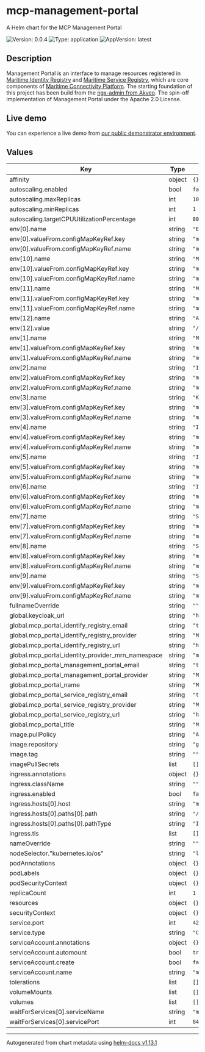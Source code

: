 # mcp-management-portal

A Helm chart for the MCP Management Portal

![Version: 0.0.4](https://img.shields.io/badge/Version-0.0.4-informational?style=flat-square) ![Type: application](https://img.shields.io/badge/Type-application-informational?style=flat-square) ![AppVersion: latest](https://img.shields.io/badge/AppVersion-latest-informational?style=flat-square)

## Description
Management Portal is an interface to manage resources registered in
[Maritime Identity Registry](https://github.com/maritimeconnectivity/IdentityRegistry)
and
[Maritime Service Registry](https://github.com/maritimeconnectivity/ServiceRegistry),
which are core components of
[Maritime Connectivity Platform](https://maritimeconnectivity.net/). The
starting foundation of this project has been build from the
[ngx-admin from Akveo](https://github.com/akveo/ngx-admin). The spin-off
implementation of Management Portal under the Apache 2.0 License.

## Live demo
You can experience a live demo from
[our public demonstrator environment](https://management.maritimeconnectivity.net).

## Values

| Key | Type | Default | Description |
|-----|------|---------|-------------|
| affinity | object | `{}` |  |
| autoscaling.enabled | bool | `false` |  |
| autoscaling.maxReplicas | int | `100` |  |
| autoscaling.minReplicas | int | `1` |  |
| autoscaling.targetCPUUtilizationPercentage | int | `80` |  |
| env[0].name | string | `"ENVIRONMENT_TITLE"` |  |
| env[0].valueFrom.configMapKeyRef.key | string | `"mcp_portal_title"` |  |
| env[0].valueFrom.configMapKeyRef.name | string | `"mcp-management-portal-config"` |  |
| env[10].name | string | `"MANAGEMENT_PORTAL_PROVIDER"` |  |
| env[10].valueFrom.configMapKeyRef.key | string | `"mcp_portal_management_portal_provider"` |  |
| env[10].valueFrom.configMapKeyRef.name | string | `"mcp-management-portal-config"` |  |
| env[11].name | string | `"MANAGEMENT_PORTAL_EMAIL"` |  |
| env[11].valueFrom.configMapKeyRef.key | string | `"mcp_portal_management_portal_email"` |  |
| env[11].valueFrom.configMapKeyRef.name | string | `"mcp-management-portal-config"` |  |
| env[12].name | string | `"APP_BASE_HREF"` |  |
| env[12].value | string | `"/mcp/portal/"` |  |
| env[1].name | string | `"MANAGEMENT_PORTAL_NAME"` |  |
| env[1].valueFrom.configMapKeyRef.key | string | `"mcp_portal_name"` |  |
| env[1].valueFrom.configMapKeyRef.name | string | `"mcp-management-portal-config"` |  |
| env[2].name | string | `"IDENTITY_PROVIDER_MRN_NAMESPACE"` |  |
| env[2].valueFrom.configMapKeyRef.key | string | `"mcp_portal_identity_provider_mrn_namespace"` |  |
| env[2].valueFrom.configMapKeyRef.name | string | `"mcp-management-portal-config"` |  |
| env[3].name | string | `"KEYCLOAK_SERVER_URL"` |  |
| env[3].valueFrom.configMapKeyRef.key | string | `"mcp_portal_keycloak_url"` |  |
| env[3].valueFrom.configMapKeyRef.name | string | `"mcp-management-portal-config"` |  |
| env[4].name | string | `"IDENTITY_REGISTRY_URL"` |  |
| env[4].valueFrom.configMapKeyRef.key | string | `"mcp_portal_identity_registry_url"` |  |
| env[4].valueFrom.configMapKeyRef.name | string | `"mcp-management-portal-config"` |  |
| env[5].name | string | `"IDENTITY_REGISTRY_PROVIDER"` |  |
| env[5].valueFrom.configMapKeyRef.key | string | `"mcp_portal_identity_registry_provider"` |  |
| env[5].valueFrom.configMapKeyRef.name | string | `"mcp-management-portal-config"` |  |
| env[6].name | string | `"IDENTITY_REGISTRY_EMAIL"` |  |
| env[6].valueFrom.configMapKeyRef.key | string | `"mcp_portal_identity_registry_email"` |  |
| env[6].valueFrom.configMapKeyRef.name | string | `"mcp-management-portal-config"` |  |
| env[7].name | string | `"SERVICE_REGISTRY_URL"` |  |
| env[7].valueFrom.configMapKeyRef.key | string | `"mcp_portal_service_registry_url"` |  |
| env[7].valueFrom.configMapKeyRef.name | string | `"mcp-management-portal-config"` |  |
| env[8].name | string | `"SERVICE_REGISTRY_PROVIDER"` |  |
| env[8].valueFrom.configMapKeyRef.key | string | `"mcp_portal_service_registry_provider"` |  |
| env[8].valueFrom.configMapKeyRef.name | string | `"mcp-management-portal-config"` |  |
| env[9].name | string | `"SERVICE_REGISTRY_EMAIL"` |  |
| env[9].valueFrom.configMapKeyRef.key | string | `"mcp_portal_service_registry_email"` |  |
| env[9].valueFrom.configMapKeyRef.name | string | `"mcp-management-portal-config"` |  |
| fullnameOverride | string | `""` |  |
| global.keycloak_url | string | `"http://localhost/mcp"` |  |
| global.mcp_portal_identify_registry_email | string | `"test@email.org"` |  |
| global.mcp_portal_identify_registry_provider | string | `"Maritime Connectivity Platform"` |  |
| global.mcp_portal_identify_registry_url | string | `"https://localhost/mcp/mir"` |  |
| global.mcp_portal_identity_provider_mrn_namespace | string | `"mcp"` |  |
| global.mcp_portal_management_portal_email | string | `"test@email.org"` |  |
| global.mcp_portal_management_portal_provider | string | `"Maritime Connectivity Platform"` |  |
| global.mcp_portal_name | string | `"MCP Testbed"` |  |
| global.mcp_portal_service_registry_email | string | `"test@email.org"` |  |
| global.mcp_portal_service_registry_provider | string | `"Maritime Connectivity Platform"` |  |
| global.mcp_portal_service_registry_url | string | `"https://mcp.grad-rrnav.pub/mcp/msr"` |  |
| global.mcp_portal_title | string | `"MCP Testbed - Test Environment"` |  |
| image.pullPolicy | string | `"Always"` |  |
| image.repository | string | `"glarad/mcp-management-portal"` |  |
| image.tag | string | `""` |  |
| imagePullSecrets | list | `[]` |  |
| ingress.annotations | object | `{}` |  |
| ingress.className | string | `""` |  |
| ingress.enabled | bool | `false` |  |
| ingress.hosts[0].host | string | `"mcp-management-portal.local"` |  |
| ingress.hosts[0].paths[0].path | string | `"/"` |  |
| ingress.hosts[0].paths[0].pathType | string | `"ImplementationSpecific"` |  |
| ingress.tls | list | `[]` |  |
| nameOverride | string | `""` |  |
| nodeSelector."kubernetes.io/os" | string | `"linux"` |  |
| podAnnotations | object | `{}` |  |
| podLabels | object | `{}` |  |
| podSecurityContext | object | `{}` |  |
| replicaCount | int | `1` |  |
| resources | object | `{}` |  |
| securityContext | object | `{}` |  |
| service.port | int | `4200` |  |
| service.type | string | `"ClusterIP"` |  |
| serviceAccount.annotations | object | `{}` |  |
| serviceAccount.automount | bool | `true` |  |
| serviceAccount.create | bool | `false` |  |
| serviceAccount.name | string | `"mcp-admin"` |  |
| tolerations | list | `[]` |  |
| volumeMounts | list | `[]` |  |
| volumes | list | `[]` |  |
| waitForServices[0].serviceName | string | `"mc-identity-registry"` |  |
| waitForServices[0].servicePort | int | `8443` |  |

----------------------------------------------
Autogenerated from chart metadata using [helm-docs v1.13.1](https://github.com/norwoodj/helm-docs/releases/v1.13.1)